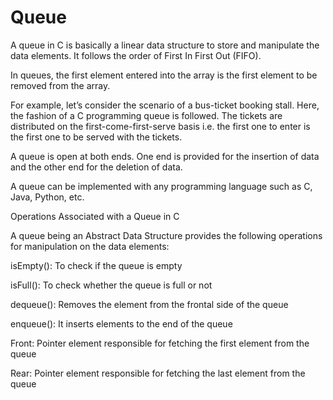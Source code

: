 # Queue

A queue in C is basically a linear data structure to store and manipulate the data elements. It follows the order of First In First Out (FIFO).

In queues, the first element entered into the array is the first element to be removed from the array.

For example, let’s consider the scenario of a bus-ticket booking stall. Here, the fashion of a C programming queue is followed. The tickets are distributed on the first-come-first-serve basis i.e. the first one to enter is the first one to be served with the tickets.

A queue is open at both ends. One end is provided for the insertion of data and the other end for the deletion of data.

A queue can be implemented with any programming language such as C, Java, Python, etc.

Operations Associated with a Queue in C

A queue being an Abstract Data Structure provides the following operations for manipulation on the data elements:

isEmpty(): To check if the queue is empty

isFull(): To check whether the queue is full or not

dequeue(): Removes the element from the frontal side of the queue

enqueue(): It inserts elements to the end of the queue

Front: Pointer element responsible for fetching the first element from the queue

Rear: Pointer element responsible for fetching the last element from the queue

